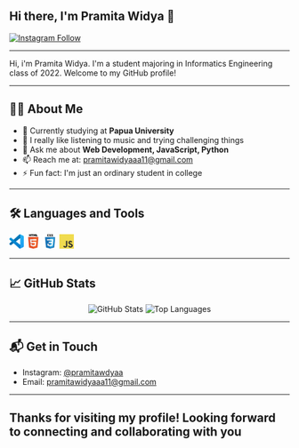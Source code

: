 ## Hi there, I'm Pramita Widya 👋

[![Instagram Follow](https://img.shields.io/badge/Instagram-Follow%20%40pramitawdyaa-blue?logo=instagram&style=flat-square)](https://www.instagram.com/pramitawdyaa/)

---

Hi, i'm Pramita Widya. I'm a student majoring in Informatics Engineering class of 2022. Welcome to my GitHub profile!

---
## 👨‍💻 About Me

- 🌱 Currently studying at **Papua University**
- 👋 I really like listening to music and trying challenging things
- 💬 Ask me about **Web Development, JavaScript, Python**
- 📫 Reach me at: [pramitawidyaaa11@gmail.com](mailto:pramitawidyaaa11@gmail.com)
- ⚡ Fun fact: I'm just an ordinary student in college
  
---

## 🛠️ Languages and Tools

<p align="left">
  <img alt="Visual Studio Code" width="26px" src="https://raw.githubusercontent.com/github/explore/80688e429a7d4ef2fca1e82350fe8e3517d3494d/topics/visual-studio-code/visual-studio-code.png" />
  <img alt="HTML5" width="26px" src="https://raw.githubusercontent.com/github/explore/80688e429a7d4ef2fca1e82350fe8e3517d3494d/topics/html/html.png" />
  <img alt="CSS3" width="26px" src="https://raw.githubusercontent.com/github/explore/80688e429a7d4ef2fca1e82350fe8e3517d3494d/topics/css/css.png" />
  <img alt="JavaScript" width="26px" src="https://raw.githubusercontent.com/github/explore/80688e429a7d4ef2fca1e82350fe8e3517d3494d/topics/javascript/javascript.png" />
</p>

---

## 📈 GitHub Stats

<p align="center">
  <img src="https://github-readme-stats.vercel.app/api?username=adminikaros&show_icons=true&theme=tokyonight" alt="GitHub Stats" />
  <img src="https://github-readme-stats.vercel.app/api/top-langs/?username=adminikaros&layout=compact&theme=tokyonight" alt="Top Languages" />
</p>

---

## 📬 Get in Touch

- Instagram: [@pramitawdyaa](https://www.instagram.com/pramitawdyaa/)
- Email: [pramitawidyaaa11@gmail.com](mailto:pramitawidyaaa11@gmail.com)

---

Thanks for visiting my profile! Looking forward to connecting and collaborating with you
---
